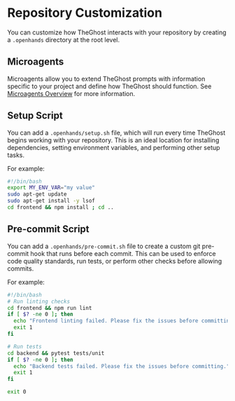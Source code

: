 # Repository Customization

You can customize how TheGhost interacts with your repository by creating a
`.openhands` directory at the root level.

## Microagents

Microagents allow you to extend TheGhost prompts with information specific to your project and define how TheGhost
should function. See [Microagents Overview](../prompting/microagents-overview) for more information.


## Setup Script
You can add a `.openhands/setup.sh` file, which will run every time TheGhost begins working with your repository.
This is an ideal location for installing dependencies, setting environment variables, and performing other setup tasks.

For example:
```bash
#!/bin/bash
export MY_ENV_VAR="my value"
sudo apt-get update
sudo apt-get install -y lsof
cd frontend && npm install ; cd ..
```

## Pre-commit Script
You can add a `.openhands/pre-commit.sh` file to create a custom git pre-commit hook that runs before each commit.
This can be used to enforce code quality standards, run tests, or perform other checks before allowing commits.

For example:
```bash
#!/bin/bash
# Run linting checks
cd frontend && npm run lint
if [ $? -ne 0 ]; then
  echo "Frontend linting failed. Please fix the issues before committing."
  exit 1
fi

# Run tests
cd backend && pytest tests/unit
if [ $? -ne 0 ]; then
  echo "Backend tests failed. Please fix the issues before committing."
  exit 1
fi

exit 0
```
